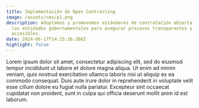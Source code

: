 ```yaml
---
title: Implementación de Open Contracting
image: /assets/cms/p1.png
description: Adoptamos y promovemos estándares de contratación abierta en todas
  las entidades gubernamentales para asegurar procesos transparentes y
  accesibles.
date: 2024-06-17T14:15:16.266Z
highlight: false
---
```

<!--StartFragment-->

Lorem ipsum dolor sit amet, consectetur adipiscing elit, sed do eiusmod tempor incididunt ut labore et dolore magna aliqua. Ut enim ad minim veniam, quis nostrud exercitation ullamco laboris nisi ut aliquip ex ea commodo consequat. Duis aute irure dolor in reprehenderit in voluptate velit esse cillum dolore eu fugiat nulla pariatur. Excepteur sint occaecat cupidatat non proident, sunt in culpa qui officia deserunt mollit anim id est laborum.

<!--EndFragment-->
